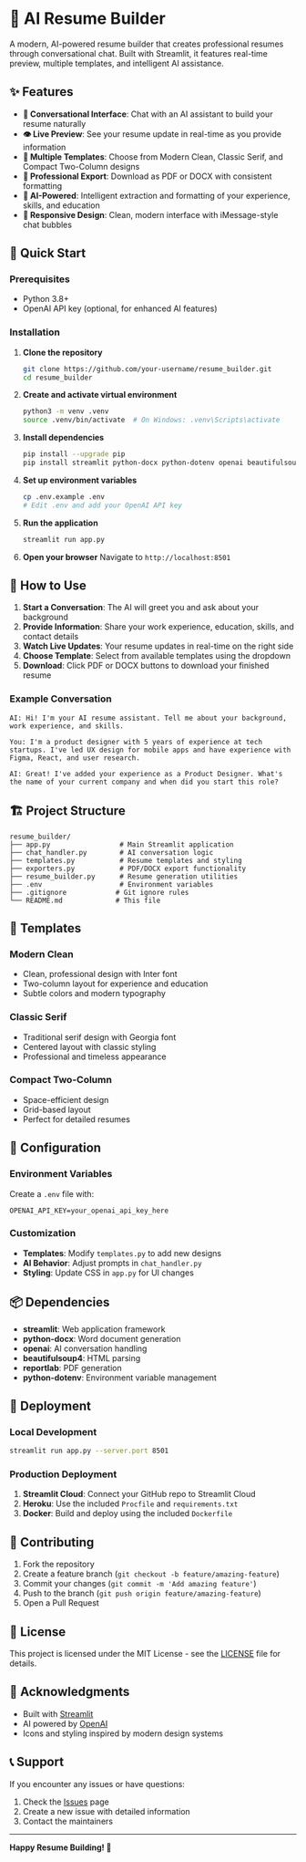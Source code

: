 # 🤖 AI Resume Builder

A modern, AI-powered resume builder that creates professional resumes through conversational chat. Built with Streamlit, it features real-time preview, multiple templates, and intelligent AI assistance.

## ✨ Features

- **💬 Conversational Interface**: Chat with an AI assistant to build your resume naturally
- **👁️ Live Preview**: See your resume update in real-time as you provide information
- **🎨 Multiple Templates**: Choose from Modern Clean, Classic Serif, and Compact Two-Column designs
- **📄 Professional Export**: Download as PDF or DOCX with consistent formatting
- **🤖 AI-Powered**: Intelligent extraction and formatting of your experience, skills, and education
- **📱 Responsive Design**: Clean, modern interface with iMessage-style chat bubbles

## 🚀 Quick Start

### Prerequisites
- Python 3.8+
- OpenAI API key (optional, for enhanced AI features)

### Installation

1. **Clone the repository**
   ```bash
   git clone https://github.com/your-username/resume_builder.git
   cd resume_builder
   ```

2. **Create and activate virtual environment**
   ```bash
   python3 -m venv .venv
   source .venv/bin/activate  # On Windows: .venv\Scripts\activate
   ```

3. **Install dependencies**
   ```bash
   pip install --upgrade pip
   pip install streamlit python-docx python-dotenv openai beautifulsoup4 reportlab
   ```

4. **Set up environment variables**
   ```bash
   cp .env.example .env
   # Edit .env and add your OpenAI API key
   ```

5. **Run the application**
   ```bash
   streamlit run app.py
   ```

6. **Open your browser**
   Navigate to `http://localhost:8501`

## 🎯 How to Use

1. **Start a Conversation**: The AI will greet you and ask about your background
2. **Provide Information**: Share your work experience, education, skills, and contact details
3. **Watch Live Updates**: Your resume updates in real-time on the right side
4. **Choose Template**: Select from available templates using the dropdown
5. **Download**: Click PDF or DOCX buttons to download your finished resume

### Example Conversation
```
AI: Hi! I'm your AI resume assistant. Tell me about your background, work experience, and skills.

You: I'm a product designer with 5 years of experience at tech startups. I've led UX design for mobile apps and have experience with Figma, React, and user research.

AI: Great! I've added your experience as a Product Designer. What's the name of your current company and when did you start this role?
```

## 🏗️ Project Structure

```
resume_builder/
├── app.py                 # Main Streamlit application
├── chat_handler.py        # AI conversation logic
├── templates.py           # Resume templates and styling
├── exporters.py           # PDF/DOCX export functionality
├── resume_builder.py      # Resume generation utilities
├── .env                   # Environment variables
├── .gitignore            # Git ignore rules
└── README.md             # This file
```

## 🎨 Templates

### Modern Clean
- Clean, professional design with Inter font
- Two-column layout for experience and education
- Subtle colors and modern typography

### Classic Serif
- Traditional serif design with Georgia font
- Centered layout with classic styling
- Professional and timeless appearance

### Compact Two-Column
- Space-efficient design
- Grid-based layout
- Perfect for detailed resumes

## 🔧 Configuration

### Environment Variables
Create a `.env` file with:
```
OPENAI_API_KEY=your_openai_api_key_here
```

### Customization
- **Templates**: Modify `templates.py` to add new designs
- **AI Behavior**: Adjust prompts in `chat_handler.py`
- **Styling**: Update CSS in `app.py` for UI changes

## 📦 Dependencies

- **streamlit**: Web application framework
- **python-docx**: Word document generation
- **openai**: AI conversation handling
- **beautifulsoup4**: HTML parsing
- **reportlab**: PDF generation
- **python-dotenv**: Environment variable management

## 🚀 Deployment

### Local Development
```bash
streamlit run app.py --server.port 8501
```

### Production Deployment
1. **Streamlit Cloud**: Connect your GitHub repo to Streamlit Cloud
2. **Heroku**: Use the included `Procfile` and `requirements.txt`
3. **Docker**: Build and deploy using the included `Dockerfile`

## 🤝 Contributing

1. Fork the repository
2. Create a feature branch (`git checkout -b feature/amazing-feature`)
3. Commit your changes (`git commit -m 'Add amazing feature'`)
4. Push to the branch (`git push origin feature/amazing-feature`)
5. Open a Pull Request

## 📝 License

This project is licensed under the MIT License - see the [LICENSE](LICENSE) file for details.

## 🙏 Acknowledgments

- Built with [Streamlit](https://streamlit.io/)
- AI powered by [OpenAI](https://openai.com/)
- Icons and styling inspired by modern design systems

## 📞 Support

If you encounter any issues or have questions:
1. Check the [Issues](https://github.com/your-username/resume_builder/issues) page
2. Create a new issue with detailed information
3. Contact the maintainers

---

**Happy Resume Building! 🎉**
